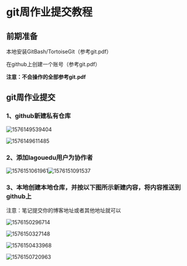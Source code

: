 # git周作业提交教程

## 前期准备

本地安装GitBash/TortoiseGit（参考git.pdf）

在github上创建一个账号（参考git.pdf）

**注意：不会操作的全部参考git.pdf**

## git周作业提交

### 1、github新建私有仓库

![1576149539404](https://github.com/lagouedu/Java_L2_2019.12.23/blob/master/04_其他/img-folder/git周作业提交教程/1576149539404.png)

![1576149611485](https://github.com/lagouedu/Java_L2_2019.12.23/blob/master/04_其他/img-folder/git周作业提交教程/1576149611485.png)

### 2、添加lagouedu用户为协作者

![1576151061961](https://github.com/lagouedu/Java_L2_2019.12.23/blob/master/04_其他/img-folder/git周作业提交教程/1576151061961.png)![1576151091537](https://github.com/lagouedu/Java_L2_2019.12.23/blob/master/04_其他/img-folder/git周作业提交教程/1576151091537.png)

### 3、本地创建本地仓库，并按以下图所示新建内容，将内容推送到github上

注意：笔记提交你的博客地址或者其他地址就可以

![1576150296714](https://github.com/lagouedu/Java_L2_2019.12.23/blob/master/04_其他/img-folder/git周作业提交教程/1576150296714.png)

![1576150327148](https://github.com/lagouedu/Java_L2_2019.12.23/blob/master/04_其他/img-folder/git周作业提交教程/1576150327148.png)

![1576150433968](https://github.com/lagouedu/Java_L2_2019.12.23/blob/master/04_其他/img-folder/git周作业提交教程/1576150433968.png)

![1576150720963](https://github.com/lagouedu/Java_L2_2019.12.23/blob/master/04_其他/img-folder/git周作业提交教程/1576150720963.png)
